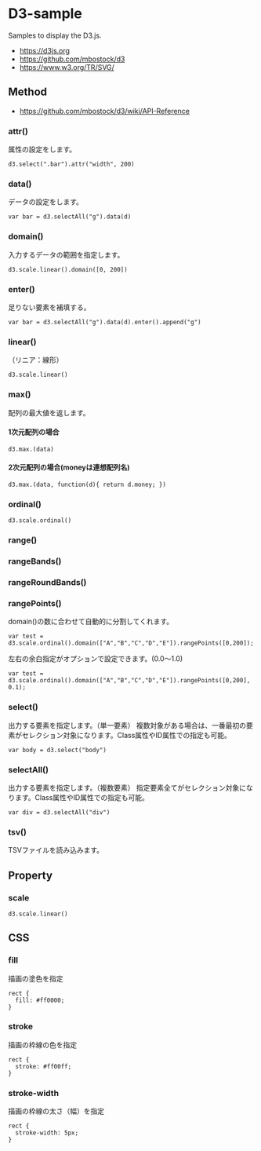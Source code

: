 # D3-sample
Samples to display the D3.js.

* https://d3js.org
* https://github.com/mbostock/d3
* https://www.w3.org/TR/SVG/


## Method
* https://github.com/mbostock/d3/wiki/API-Reference

### attr()
属性の設定をします。
```
d3.select(".bar").attr("width", 200)
```

### data()
データの設定をします。
```
var bar = d3.selectAll("g").data(d)
```

### domain()
入力するデータの範囲を指定します。
```
d3.scale.linear().domain([0, 200])
```

### enter()
足りない要素を補填する。
```
var bar = d3.selectAll("g").data(d).enter().append("g")
```

### linear()
（リニア：線形）
```
d3.scale.linear()
```

### max()

配列の最大値を返します。

#### 1次元配列の場合
```
d3.max.(data)
```

#### 2次元配列の場合(moneyは連想配列名)
```
d3.max.(data, function(d){ return d.money; })
```

### ordinal()

```
d3.scale.ordinal()
```

### range()

### rangeBands()

### rangeRoundBands()

### rangePoints()
domain()の数に合わせて自動的に分割してくれます。
```
var test = d3.scale.ordinal().domain(["A","B","C","D","E"]).rangePoints([0,200]);
```

左右の余白指定がオプションで設定できます。(0.0〜1.0)
```
var test = d3.scale.ordinal().domain(["A","B","C","D","E"]).rangePoints([0,200], 0.1);
```


### select()
出力する要素を指定します。（単一要素）
複数対象がある場合は、一番最初の要素がセレクション対象になります。Class属性やID属性での指定も可能。
```
var body = d3.select("body")
```

### selectAll()
出力する要素を指定します。（複数要素）
指定要素全てがセレクション対象になります。Class属性やID属性での指定も可能。
```
var div = d3.selectAll("div")
```

### tsv()
TSVファイルを読み込みます。


## Property

### scale

```
d3.scale.linear()
```


## CSS

### fill
描画の塗色を指定
```
rect {
  fill: #ff0000;
}
```

### stroke
描画の枠線の色を指定
```
rect {
  stroke: #ff00ff;
}
```

### stroke-width
描画の枠線の太さ（幅）を指定
```
rect {
  stroke-width: 5px;
}
```